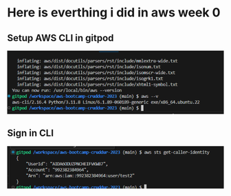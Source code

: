 # Here is everthing i did in aws week 0 
## Setup AWS CLI in gitpod 

![Setting AWS CLI](setting-CLI.png)

## Sign in CLI
![Sign in CLI](sign-in.png)
